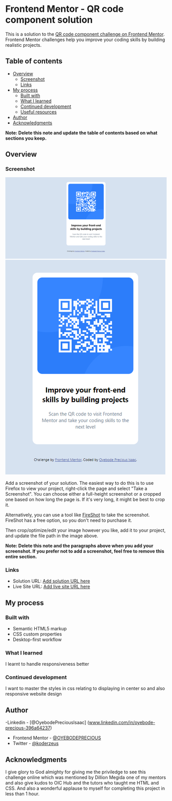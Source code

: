 <!-- @format -->

# Frontend Mentor - QR code component solution

This is a solution to the [QR code component challenge on Frontend Mentor](https://www.frontendmentor.io/challenges/qr-code-component-iux_sIO_H). Frontend Mentor challenges help you improve your coding skills by building realistic projects.

## Table of contents

- [Overview](#overview)
  - [Screenshot](#screenshot)
  - [Links](#links)
- [My process](#my-process)
  - [Built with](#built-with)
  - [What I learned](#what-i-learned)
  - [Continued development](#continued-development)
  - [Useful resources](#useful-resources)
- [Author](#author)
- [Acknowledgments](#acknowledgments)

**Note: Delete this note and update the table of contents based on what sections you keep.**

## Overview

### Screenshot

![desktop view](<screenshot/Frontend-Mentor-QR-code-component desktop view.png>)
![mobile view](<screenshot/Frontend-Mentor-QR-code-component mobile view.png>)

Add a screenshot of your solution. The easiest way to do this is to use Firefox to view your project, right-click the page and select "Take a Screenshot". You can choose either a full-height screenshot or a cropped one based on how long the page is. If it's very long, it might be best to crop it.

Alternatively, you can use a tool like [FireShot](https://getfireshot.com/) to take the screenshot. FireShot has a free option, so you don't need to purchase it.

Then crop/optimize/edit your image however you like, add it to your project, and update the file path in the image above.

**Note: Delete this note and the paragraphs above when you add your screenshot. If you prefer not to add a screenshot, feel free to remove this entire section.**

### Links

- Solution URL: [Add solution URL here](https://your-solution-url.com)
- Live Site URL: [Add live site URL here](https://your-live-site-url.com)

## My process

### Built with

- Semantic HTML5 markup
- CSS custom properties
- Desktop-first workflow

### What I learned

I learnt to handle responsiveness better

### Continued development

I want to master the styles in css relating to displaying in center so and also responsive website design

## Author

-Linkedin - [@OyebodePreciousIsaac] (www.linkedin.com/in/oyebode-precious-396a64237)

- Frontend Mentor - [@OYEBODEPRECIOUS](https://www.frontendmentor.io/profile/OYEBODEPRECIOUS)
- Twitter - [@koderzeus](https://x.com/koderzeus)

## Acknowledgments

I give glory to God almighty for giving me the priviledge to see this challenge online which was mentioned by Dillion Megida one of my mentors and also give kudos to OIC Hub and the tutors who taught me HTML and CSS. And also a wonderful applause to myself for completing this project in less than 1 hour.
